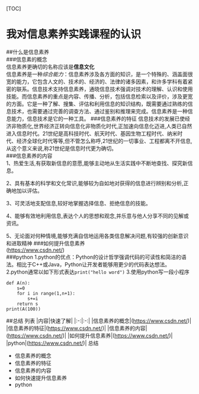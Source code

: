 [TOC]
# 我对信息素养实践课程的认识 
##什么是信息素养  
###信息素的概念  
  信息素养更确切的名称应该是**信息文化**  
  信息素养是一种*综合能力*：信息素养涉及各方面的知识，是一个特殊的、涵盖面很宽的能力，它包含人文的、技术的、经济的、法律的诸多因素，和许多学科有着紧密的联系。信息技术支持信息素养，通晓信息技术强调对技术的理解、认识和使用技能。而信息素养的重点是内容、传播、分析，包括信息检索以及评价，涉及更宽的方面。它是一种了解、搜集、评估和利用信息的知识结构，既需要通过熟练的信息技术，也需要通过完善的调查方法、通过鉴别和推理来完成。信息素养是一种信息能力，信息技术是它的一种工具。
###信息素养的特征
  信息技术的发展已使经济非物质化,世界经济正转向信息化非物质化时代,正加速向信息化迈进,人类已自然进入信息时代。21世纪是高科技时代、航天时代、基因生物工程时代、纳米时代、经济全球化时代等等,但不管怎么称呼,21世纪的一切事业、工程都离不开信息,从这个意义来说,称21世纪是信息时代更为确切。  
###信息素养的内容    
1、热爱生活,有获取新信息的意愿,能够主动地从生活实践中不断地查找、探究新信息。

2、具有基本的科学和文化常识,能够较为自如地对获得的信息进行辨别和分析,正确地加以评估。

3、可灵活地支配信息,较好地掌握选择信息、拒绝信息的技能。

4、能够有效地利用信息,表达个人的思想和观念,并乐意与他人分享不同的见解或资讯。

5、无论面对何种情境,能够充满自信地运用各类信息解决问题,有较强的创新意识和进取精神 
###如何提升信息素养  
(https://www.csdn.net/)    
###python
1.python的优点：Python的设计哲学强调代码的可读性和简洁的语法。相比于C++或Java，Python让开发者能够用更少的代码表达想法。
2.python通常以如下形式表达`print("hello word")`
3.使用python写一段小程序
```
def A(n):
    s=0
    for i in range(1,n+1):
        s+=i
    return s
print(A(100))
```
##总结
列表
|内容|快速了解|
|:-:|:-:|
|信息素养的概念|(https://www.csdn.net/)|
|信息素养的特征|(https://www.csdn.net/)|
|信息素养的内容|(https://www.csdn.net/)|
|如何提升信息素养|(https://www.csdn.net/)|
|python|(https://www.csdn.net/)|
总结
 - 信息素养的概念
 - 信息素养的特征
 - 信息素养的内容
 - 如何快速提升信息素养
 - python


